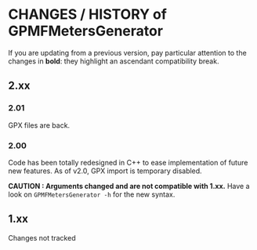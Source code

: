 # CHANGES / HISTORY of GPMFMetersGenerator

If you are updating from a previous version, pay particular attention to the changes in **bold**: they highlight an ascendant compatibility break.

## 2.xx

### 2.01

GPX files are back.

### 2.00

Code has been totally redesigned in C++ to ease implementation of future new features.
As of v2.0, GPX import is temporary disabled.

**CAUTION : Arguments changed and are not compatible with 1.xx.** Have a look on `GPMFMetersGenerator -h` for the new syntax.

## 1.xx
Changes not tracked
